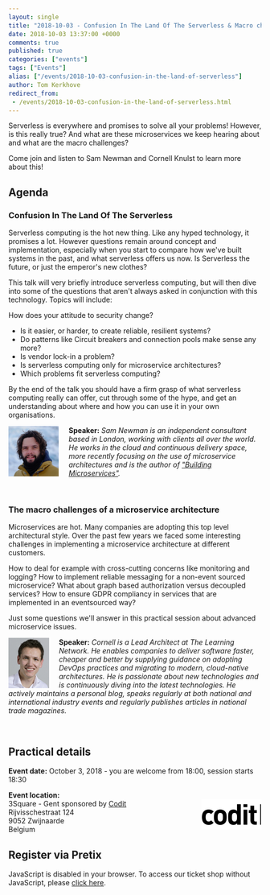 ```yaml
---
layout: single
title: "2018-10-03 - Confusion In The Land Of The Serverless & Macro challenges of a microservice architecture"
date: 2018-10-03 13:37:00 +0000
comments: true
published: true
categories: ["events"]
tags: ["Events"]
alias: ["/events/2018-10-03-confusion-in-the-land-of-serverless"]
author: Tom Kerkhove
redirect_from:
 - /events/2018-10-03-confusion-in-the-land-of-serverless.html
---
```


Serverless is everywhere and promises to solve all your problems! However, is this really true? And what are these microservices we keep hearing about and what are the macro challenges?

Come join and listen to Sam Newman and Cornell Knulst to learn more about this!

## Agenda

### Confusion In The Land Of The Serverless
Serverless computing is the hot new thing. Like any hyped technology, it promises a lot. However questions remain around concept and implementation, especially when you start to compare how we've built systems in the past, and what serverless offers us now. Is Serverless the future, or just the emperor's new clothes?

This talk will very briefly introduce serverless computing, but will then dive into some of the questions that aren't always asked in conjunction with this technology. Topics will include:

How does your attitude to security change?
- Is it easier, or harder, to create reliable, resilient systems?
- Do patterns like Circuit breakers and connection pools make sense any more?
- Is vendor lock-in a problem?
- Is serverless computing only for microservice architectures?
- Which problems fit serverless computing?

By the end of the talk you should have a firm grasp of what serverless computing really can offer, cut through some of the hype, and get an understanding about where and how you can use it in your own organisations.

<img src="/assets/media/speakers/sam-newman.png" alt="Sam Newman" align="left" height="100" width="100" style="margin-right: 20px;">**Speaker:** *Sam Newman is an independent consultant based in London, working with clients all over the world. He works in the cloud and continuous delivery space, more recently focusing on the use of microservice architectures and is the author of ["Building Microservices"](https://samnewman.io/books/building_microservices/).*

<br />

### The macro challenges of a microservice architecture
Microservices are hot. Many companies are adopting this top level architectural style. Over the past few years we faced some interesting challenges in implementing a microservice architecture at different customers.

How to deal for example with cross-cutting concerns like monitoring and logging? How to implement reliable messaging for a non-event sourced microservice? What about graph based authorization versus decoupled services? How to ensure GDPR compliancy in services that are implemented in an eventsourced way?

Just some questions we'll answer in this practical session about advanced microservice issues.

<img src="/assets/media/speakers/cornell-knulst.png" alt="Cornell Knulst" align="left" height="100" style="margin-right: 20px;">**Speaker:** *Cornell is a Lead Architect at The Learning Network. He enables companies to deliver software faster, cheaper and better by supplying guidance on adopting DevOps practices and migrating to modern, cloud-native architectures. He is passionate about new technologies and is continuously diving into the latest technologies. He actively maintains a personal blog, speaks regularly at both national and international industry events and regularly publishes articles in national trade magazines.*

<br />

## Practical details

**Event date:** October 3, 2018 - you are welcome from 18:00, session starts 18:30

**Event location:**<br />
<img width="120" height="60" align="right" alt="" src="/assets/media/sponsors/logo-codit.png">3Square - Gent sponsored by [Codit](https://codit.eu)<br />
Rijvisschestraat 124<br />
9052 Zwijnaarde<br />
Belgium



## Register via Pretix
<link rel="stylesheet" type="text/css" href="https://pretix.eu/azug/20181003/widget/v1.css">
<script type="text/javascript" src="https://pretix.eu/widget/v1.en.js" async></script>
<pretix-widget event="https://pretix.eu/azug/20181003/"></pretix-widget>
<noscript>
   <div class="pretix-widget">
        <div class="pretix-widget-info-message">
            JavaScript is disabled in your browser. To access our ticket shop without JavaScript, please <a target="_blank" rel="noopener" href="https://pretix.eu/azug/20181003/">click here</a>.
        </div>
    </div>
</noscript>
